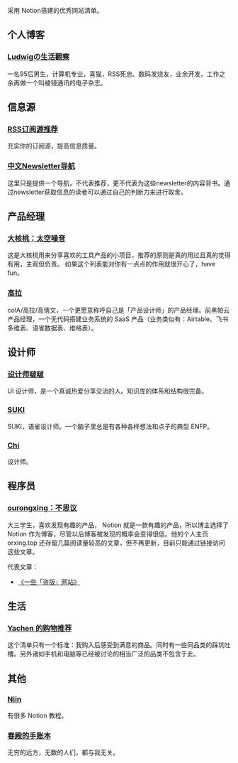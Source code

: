 采用 Notion搭建的优秀网站清单。


## 个人博客

### [Ludwigの生活觀察](https://wangyurui.notion.site/Ludwig-faeaabbf01394a33bfa5638a9a37f74a)

一名95后男生，计算机专业，喜猫，RSS死忠、数码发烧友，业余开发，工作之余再做一个叫棱镜通讯的电子杂志。

## 信息源

### [RSS订阅源推荐](https://rss-source.com/)

充实你的订阅源，提高信息质量。

### [中文Newsletter导航](https://www.notion.so/kfang/Newsletter-68ee46c0a4574f659fb8a873ead438c6)

这里只是提供一个导航，不代表推荐，更不代表为这些newsletter的内容背书。通过newsletter获取信息的读者可以通过自己的判断力来进行取舍。


## 产品经理

### [大核桃：太空噪音](https://spacenoise.notion.site/bf652ab5b7ec425dbc16f06f13ac7a53)

这是大核桃用来分享喜欢的工具产品的小项目，推荐的原则是真的用过且真的觉得有用，主观但负责。 如果这个列表能对你有一点点的作用就很开心了，have fun。

### [高拉](https://www.notion.so/colA-0b4e3557ee324a4ca2888e1af89f3309)

colA/高拉/高倩文，一个更愿意称呼自己是「产品设计师」的产品经理。前黑帕云产品经理，一个无代码搭建业务系统的 SaaS 产品（业务类似有：Airtable、飞书多维表、语雀数据表、维格表）。


## 设计师
### [设计师啵啵](https://www.shejishibobo.com/)

UI 设计师，是一个真诚热爱分享交流的人。知识库的体系和结构很完备。


### [SUKI](https://heliotrope-robin-701.notion.site/SUKI-133dd2dd9e4147f5b6785b78479204d9)

SUKI，语雀设计师。一个脑子里总是有各种各样想法和点子的典型 ENFP。

### [Chi](https://chixbin.com/)

设计师。

## 程序员
### [ourongxing：不思议](https://busiyi.notion.site/busiyi/bb1e1bd45b4d43e2bae6aeca4c1a7d1e)

大三学生，喜欢发现有趣的产品， Notion 就是一款有趣的产品，所以博主选择了 Notion 作为博客，尽管以后博客被发现的概率会变得很低。他的个人主页 orxing.top 还存留几篇阅读量较高的文章，但不再更新，目前只能通过链接访问这些文章。

代表文章：

- [《一些「盗版」网站》](https://busiyi.notion.site/0f515897fd6f48178c8fa2a09e361a48)

## 生活
### [Yachen 的购物推荐](https://www.notion.so/Yachen-03d59139b57942f1bb4c090a68f28e88)

这个清单只有一个标准：我购入后感受到满意的商品。同时有一些同品类的踩坑吐槽。另外诸如手机和电脑等已经被讨论的相当广泛的品类不包含于此。

## 其他

### [Niin](https://blog.niin.ga/)

有很多 Notion 教程。

### [春殿的手账本](https://www.notion.so/tonoko/5a23e43b26e64651be75a22693564ce3)

无穷的远方，无数的人们，都与我无关。

